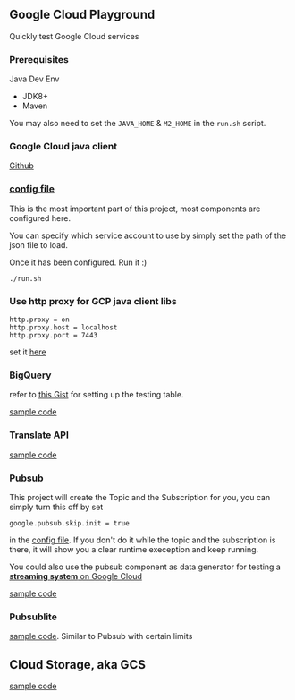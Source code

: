 ## Google Cloud Playground

Quickly test Google Cloud services

### Prerequisites
Java Dev Env
- JDK8+
- Maven

You may also need to set the `JAVA_HOME` & `M2_HOME` in the `run.sh` script.

### Google Cloud java client
[Github](https://github.com/googleapis/google-cloud-java/tree/master/google-cloud-clients)

### [config file](https://github.com/bindiego/gcpplayground/blob/gcp/conf/config.properties)

This is the most important part of this project, most components are configured here.

You can specify which service account to use by simply set the path of the json file to load.

Once it has been configured. Run it :)

```
./run.sh
```

### Use http proxy for GCP java client libs

```
http.proxy = on
http.proxy.host = localhost
http.proxy.port = 7443
```

set it [here](https://github.com/cloudymoma/gcpplayground/blob/gcp/conf/config.properties#L7-L9)

### BigQuery

refer to [this Gist](https://gist.github.com/bindiego/17898d41e98fae201ce2c1d1da3ba9fc) for setting up the testing table.

[sample code](https://github.com/cloudymoma/gcpplayground/tree/gcp/src/main/java/org/bindiego/google/bq)

### Translate API

[sample code](https://github.com/cloudymoma/gcpplayground/tree/gcp/src/main/java/org/bindiego/google/translate)

### Pubsub

This project will create the Topic and the Subscription for you, you can simply turn this off by set

```
google.pubsub.skip.init = true
```

in the [config file](https://github.com/bindiego/gcpplayground/blob/gcp/conf/config.properties). If you don't do it while the topic and the subscription is there, it will show you a clear runtime exeception and keep running. 

You could also use the pubsub component as data generator for testing a [**streaming system** on Google Cloud](https://github.com/cloudymoma/raycom)

[sample code](https://github.com/cloudymoma/gcpplayground/tree/gcp/src/main/java/org/bindiego/google/pubsub)

### Pubsublite

[sample code](https://github.com/cloudymoma/gcpplayground/tree/gcp/src/main/java/org/bindiego/google/pubsub/lite). Similar to Pubsub with certain limits

## Cloud Storage, aka GCS

[sample code](https://github.com/cloudymoma/gcpplayground/tree/gcp/src/main/java/org/bindiego/google/gcs)
